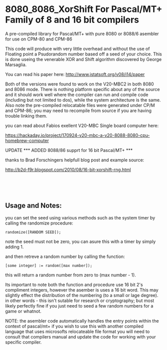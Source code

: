 # 8080_8086_XorShift For Pascal/MT+ Family of 8 and 16 bit compilers
A pre-compiled library for Pascal/MT+ with pure 8080 or 8088/6 asembler for use on CPM-80 and CPM-86

This code will produce with very little overhead and without the use of Floating point a Psudorandom number
based off a seed of your choice. This is done useing the venerable XOR and Shift algorithm discovered by 
George Marsaglia.  

You can read his paper here: http://www.jstatsoft.org/v08/i14/paper 

Both of the versions were found to work on the V20-MBC2 in both 8080 and 8086 mode. There is nothing platform
specific about any of the source and it should work well where the compiler can run and compile code (including 
but not limited to dos), while the system architecture is the same. Also note the pre-compiled relocatable files
were generated under CP/M and CPM-86; you may need to recompile from source if you are having trouble linking them.

you can read about Fabios exellent V20-MBC Single board computer here:

https://hackaday.io/project/170924-v20-mbc-a-v20-8088-8080-cpu-homebrew-computer

UPDATE *** ADDED 8088/86 supprt for 16 bit Pascal/MT+ ***

thanks to Brad Forschingers helpfull blog post and example source: 

http://b2d-f9r.blogspot.com/2010/08/16-bit-xorshift-rng.html

<BR>
<BR>
<BR>

<H2>
    Usage and Notes:
</H2>
you can set the seed using various methods such as the system timer by calling the randomize procedure: 

    randomize([RANDOM SEED]);
   
   note the seed must not be zero, you can asure this with a timer by simply adding 1.
   
   and then retreve a random number by calling the function: 
    
    [some integer] := random([max number]);   
    
   this will return a random number from zero to (max number - 1).  
   
Its important to note both the function and procedure use 16 bit 2's compliment integers, however the asember is 
uses a 16 bit word.  This may slightly effect the distribution of the numbering (to a small or lage degree).  
in other words - this isn't sutable for research or cryptography; but most likely perfectly fine if you just need
to seed a few random numbers for a game or whatnot.
   
NOTE: the asembler code automatically handles the entry points within the context of pascal/mt+ if you wish to use this with
another compiled language that uses microsofts relocateable file format you will need to consult that compilers manual and update 
the code for working with your specific compiler.
